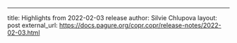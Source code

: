 ---
title: Highlights from 2022-02-03 release
author: Silvie Chlupova
layout: post
external_url: https://docs.pagure.org/copr.copr/release-notes/2022-02-03.html
